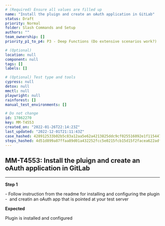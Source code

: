 ```yaml
---
# (Required) Ensure all values are filled up
name: "Install the pluign and create an oAuth application in GitLab"
status: Draft
priority: Normal
folder: Slash Commands and Setup
authors: ""
team_ownership: []
priority_p1_to_p4: P3 - Deep Functions (Do extensive scenarios work?)

# (Optional)
location: null
component: null
tags: []
labels: []

# (Optional) Test type and tools
cypress: null
detox: null
mmctl: null
playwright: null
rainforest: []
manual_test_environments: []

# Do not change
id: 17862270
key: MM-T4553
created_on: "2022-01-26T22:14:23Z"
last_updated: "2022-12-01T21:11:43Z"
case_hashed: 428912533b02b5c83a12aa5e62a4213825ddc9cf025516092e1f1154475d0ac8b7bbad8c1c130fd7d2507944af25b69f
steps_hashed: 4d51d899a87ffaa89d01a432252fcc5e0215fcb15d15f2facea622adf37b92f3ea80a37ca2c693d14ce64ceffc9e40d9
---
```


<!-- (Auto-generated) Based on frontmatter's "key" and "name" -->

## MM-T4553: Install the pluign and create an oAuth application in GitLab

---

**Step 1**

\- Follow instruction from the readme for installing and configuring the plugin\
\-  and creatin an oAuth app that is pointed at your test server

**Expected**

Plugin is installed and configured
